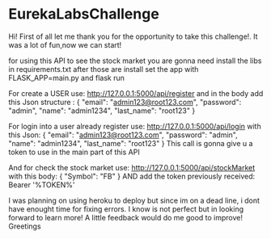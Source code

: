 # EurekaLabsChallenge
Hi! First of all let me thank you for the opportunity to take this challenge!. It was a lot of fun,now we can start!

for using this API to see the stock market you are gonna need install the libs in requirements.txt
after those are install set the app with FLASK_APP=main.py and flask run

For create a USER use: 
http://127.0.0.1:5000/api/register 
and in the body add this Json structure :
{
    "email": "admin123@root123.com",
    "password": "admin",
    "name": "admin1234",
    "last_name": "root123"
}

For login into a user already register use:
http://127.0.0.1:5000/api/login
with this Json:
{
    "email": "admin123@root123.com",
    "password": "admin",
    "name": "admin1234",
    "last_name": "root123"
}
This call is gonna give u a token to use in the main part of this API

And for check the stock market use:
http://127.0.0.1:5000/api/stockMarket
with this body: 
{
    "Symbol": "FB" 
}
AND add the token previously received:
Bearer '%TOKEN%'

I was planning on using heroku to deploy but since im on a dead line, i dont have enought time for fixing errors. I know is not perfect but in looking forward to learn more!
A little feedback would do me good to improve! Greetings

